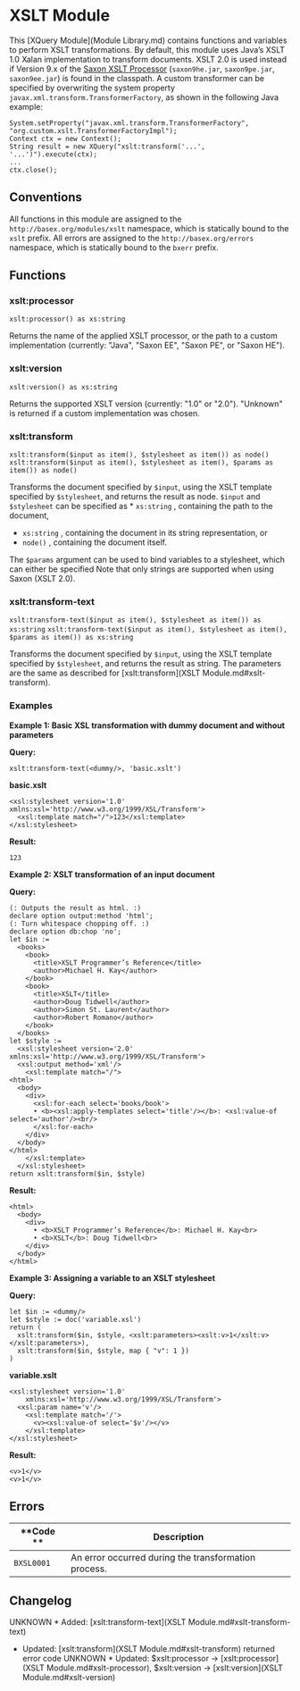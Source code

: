 
# XSLT Module
 


 
This [XQuery Module](Module Library.md) contains functions and variables to perform XSLT transformations. By default, this module uses Java’s XSLT 1.0 Xalan implementation to transform documents. XSLT 2.0 is used instead if Version 9.x of the [Saxon XSLT Processor](http://www.saxonica.com/) (`saxon9he.jar`, `saxon9pe.jar`, `saxon9ee.jar`) is found in the classpath. A custom transformer can be specified by overwriting the system property `javax.xml.transform.TransformerFactory`, as shown in the following Java example: 

 
    System.setProperty("javax.xml.transform.TransformerFactory", "org.custom.xslt.TransformerFactoryImpl");
    Context ctx = new Context();
    String result = new XQuery("xslt:transform('...', '...')").execute(ctx);
    ...
    ctx.close();

 
## Conventions

All functions in this module are assigned to the `http://basex.org/modules/xslt` namespace, which is statically bound to the `xslt` prefix. All errors are assigned to the `http://basex.org/errors` namespace, which is statically bound to the `bxerr` prefix. 

 
## Functions

### xslt:processor

`xslt:processor() as xs:string`

Returns the name of the applied XSLT processor, or the path to a custom implementation (currently: "Java", "Saxon EE", "Saxon PE", or "Saxon HE"). 


### xslt:version

`xslt:version() as xs:string`

Returns the supported XSLT version (currently: "1.0" or "2.0"). "Unknown" is returned if a custom implementation was chosen. 


### xslt:transform

`xslt:transform($input as item(), $stylesheet as item()) as node()`
`xslt:transform($input as item(), $stylesheet as item(), $params as item()) as node()`

Transforms the document specified by `$input`, using the XSLT template specified by `$stylesheet`, and returns the result as node. `$input` and `$stylesheet` can be specified as  * `xs:string` , containing the path to the document, 
 * `xs:string` , containing the document in its string representation, or 
 * `node()` , containing the document itself. 

 The `$params` argument can be used to bind variables to a stylesheet, which can either be specified Note that only strings are supported when using Saxon (XSLT 2.0). 


### xslt:transform-text

`xslt:transform-text($input as item(), $stylesheet as item()) as xs:string`
`xslt:transform-text($input as item(), $stylesheet as item(), $params as item()) as xs:string`

Transforms the document specified by `$input`, using the XSLT template specified by `$stylesheet`, and returns the result as string. The parameters are the same as described for [xslt:transform](XSLT Module.md#xslt-transform). 


### Examples

**Example 1: Basic XSL transformation with dummy document and without parameters**


**Query:**


    xslt:transform-text(<dummy/>, 'basic.xslt')


**basic.xslt**


    <xsl:stylesheet version='1.0' xmlns:xsl='http://www.w3.org/1999/XSL/Transform'>
      <xsl:template match="/">123</xsl:template>
    </xsl:stylesheet>


**Result:**


    123


**Example 2: XSLT transformation of an input document**


**Query:**


    (: Outputs the result as html. :)
    declare option output:method 'html';
    (: Turn whitespace chopping off. :)
    declare option db:chop 'no';
    let $in :=
      <books>
        <book>
          <title>XSLT Programmer’s Reference</title> 
          <author>Michael H. Kay</author> 
        </book>
        <book>
          <title>XSLT</title> 
          <author>Doug Tidwell</author> 
          <author>Simon St. Laurent</author>
          <author>Robert Romano</author>
        </book>
      </books>
    let $style :=
      <xsl:stylesheet version='2.0' xmlns:xsl='http://www.w3.org/1999/XSL/Transform'>
      <xsl:output method='xml'/>
        <xsl:template match="/">
    <html>
      <body>
        <div>
          <xsl:for-each select='books/book'>
          • <b><xsl:apply-templates select='title'/></b>: <xsl:value-of select='author'/><br/>
          </xsl:for-each>
        </div>
      </body>
    </html>
        </xsl:template>
      </xsl:stylesheet>
    return xslt:transform($in, $style)


**Result:**


    <html>
      <body>
        <div>
          • <b>XSLT Programmer’s Reference</b>: Michael H. Kay<br>
          • <b>XSLT</b>: Doug Tidwell<br>
        </div>
      </body>
    </html>


**Example 3: Assigning a variable to an XSLT stylesheet**


**Query:**


    let $in := <dummy/>
    let $style := doc('variable.xsl')
    return (
      xslt:transform($in, $style, <xslt:parameters><xslt:v>1</xslt:v></xslt:parameters>),
      xslt:transform($in, $style, map { "v": 1 })
    )


**variable.xslt**


    <xsl:stylesheet version='1.0'
        xmlns:xsl='http://www.w3.org/1999/XSL/Transform'>
      <xsl:param name='v'/>
        <xsl:template match='/'>
          <v><xsl:value-of select='$v'/></v>
        </xsl:template>
    </xsl:stylesheet>


**Result:**


    <v>1</v>
    <v>1</v>

 
## Errors

**Code ** | Description 
--------- | ------------
`BXSL0001` |  An error occurred during the transformation process. 
 
## Changelog
UNKNOWN * Added: [xslt:transform-text](XSLT Module.md#xslt-transform-text)
 * Updated: [xslt:transform](XSLT Module.md#xslt-transform) returned error code 
UNKNOWN * Updated: $xslt:processor → [xslt:processor](XSLT Module.md#xslt-processor), $xslt:version → [xslt:version](XSLT Module.md#xslt-version)
